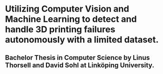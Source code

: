# Utilizing Computer Vision and Machine Learning to detect and handle 3D printing failures autonomously with a limited dataset.
## Bachelor Thesis in Computer Science by Linus Thorsell and David Sohl at Linköping University.
